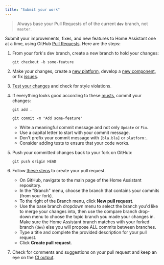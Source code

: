 ```yaml
---
title: "Submit your work"
---
```


> Always base your Pull Requests of of the current **`dev`** branch, not `master`.

Submit your improvements, fixes, and new features to Home Assistant one at a time, using GitHub [Pull Requests](https://help.github.com/articles/using-pull-requests). Here are the steps:

1. From your fork's dev branch, create a new branch to hold your changes:
    
    `git checkout -b some-feature`

2. Make your changes, create a [new platform](creating_platform_index.md), develop a [new component](creating_component_index.md), or fix [issues](https://github.com/home-assistant/home-assistant/issues).

3. [Test your changes](development_testing.md) and check for style violations.

4. If everything looks good according to these [musts](development_checklist.md), commit your changes:
    
    `git add .`
    
    `git commit -m "Add some-feature"`
    
    - Write a meaningful commit message and not only `Update` or `Fix`.
    - Use a capital letter to start with your commit message.
    - Don't prefix your commit message with `[bla.bla]` or `platform:`.
    - Consider adding tests to ensure that your code works.

5. Push your committed changes back to your fork on GitHub:
    
    `git push origin HEAD`

6. Follow [these steps](https://help.github.com/articles/creating-a-pull-request/) to create your pull request.
    
    - On GitHub, navigate to the main page of the Home Assistant repository.
    - In the "Branch" menu, choose the branch that contains your commits (from your fork).
    - To the right of the Branch menu, click **New pull request**.
    - Use the base branch dropdown menu to select the branch you'd like to merge your changes into, then use the compare branch drop-down menu to choose the topic branch you made your changes in. Make sure the Home Assistant branch matches with your forked branch (`dev`) else you will propose ALL commits between branches.
    - Type a title and complete the provided description for your pull request.
    - Click **Create pull request**.

7. Check for comments and suggestions on your pull request and keep an eye on the [CI output](https://travis-ci.org/home-assistant/home-assistant/).